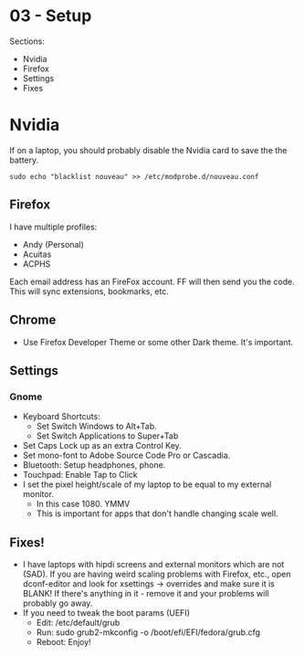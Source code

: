# 03 - Setup

Sections:
- Nvidia
- Firefox
- Settings
- Fixes



# Nvidia

If on a laptop, you should probably disable the Nvidia card to save the the 
battery.

```
sudo echo "blacklist nouveau" >> /etc/modprobe.d/nouveau.conf
```

## Firefox

I have multiple profiles:

- Andy (Personal) 
- Acuitas
- ACPHS

Each email address has an FireFox account. FF will then send you the code.
This will sync extensions, bookmarks, etc.

## Chrome

- Use Firefox Developer Theme or some other Dark theme. It's important.

## Settings

### Gnome

- Keyboard Shortcuts:
    - Set Switch Windows to Alt+Tab.
    - Set Switch Applications to Super+Tab
- Set Caps Lock up as an extra Control Key.
- Set mono-font to Adobe Source Code Pro or Cascadia.
- Bluetooth: Setup headphones, phone.
- Touchpad: Enable Tap to Click
- I set the pixel height/scale of my laptop to be equal to my external monitor.
    - In this case 1080. YMMV
    - This is important for apps that don't handle changing scale well.

## Fixes!

- I have laptops with hipdi screens and external monitors which are
  not (SAD). If you are having weird scaling problems with Firefox,
  etc., open dconf-editor and look for xsettings -> overrides and make
  sure it is BLANK! If there's anything in it - remove it and your
  problems will probably go away.
- If you need to tweak the boot params (UEFI)
    - Edit: /etc/default/grub
    - Run: sudo grub2-mkconfig -o /boot/efi/EFI/fedora/grub.cfg
    - Reboot: Enjoy!
